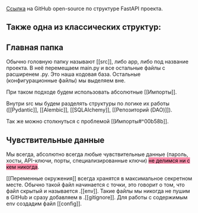 [Ссылка](https://github.com/zhanymkanov/fastapi-best-practices?tab=readme-ov-file) на GitHub open-source по структуре FastAPI проекта.
## Также одна из классических структур:

## Главная папка

Обычно головную папку называют [[src]], либо app, либо под название проекта. 
В неё перемещаем main.py и все остальные файлы с расширенем .py. Это наша кодовая база.
Остальные (конфигурационные файлы) мы выделяем вне.

При таком подходе будем использовать абсолютные [[Импорты]].

Внутри src мы будем разделять структуры по логике их работы ([[Pydantic]], [[Alembic]], [[SQLAlchemy]], [[Репозиторий (DAO)]]).

Так же можно столкнуться с проблемой [[Импорты#^00b58b]].

## Чувствительные данные

Мы всегда, абсолютно всегда любые чувствительные данные (пароль, хосты, API-ключи, порты, специализированные ключи) <mark style="background: #FF5582A6;">не делимся ни с кем никогда</mark>.

[[Переменные окружения]] всегда хранятся в максимальное секретном месте.
Обычно такой файл начинается с точки, это говорит о том, что файл скрытый и называется .[[env]].
Такие файлы мы никогда не пушим в GitHub и сразу добавляем в .[[gitignore]].
Для работы с содержимым env создадим файл [[config]].
